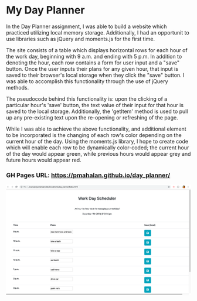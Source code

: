 # My Day Planner

In the Day Planner assignment, I was able to build a website which practiced utilizing local memory storage. Additionally, I had an opportunit to use libraries such as jQuery and moments.js for the first time.

The site consists of a table which displays horizontal rows for each hour of the work day, beginning with 9 a.m. and ending with 5 p.m. In addition to denoting the hour, each row contains a form for user input and a "save" button. Once the user inputs their plans for any given hour, that input is saved to their browser's local storage when they click the "save" button. I was able to accomplish this functionality through the use of jQuery methods. 

The pseudocode behind this functionality is: upon the clicking of a particular hour's 'save' button, the text value of their input for that hour is saved to the local storage. Additionally, the 'getItem' method is used to pull up any pre-existing text upon the re-opening or refreshing of the page.

While I was able to achieve the above functionality, and additional element to be incorporated is the changing of each row's color depending on the current hour of the day. Using the moments.js library, I hope to create code which will enable each row to be dynamically color-coded; the current hour of the day would appear green, while previous hours would appear grey and future hours would appear red.

### GH Pages URL:  https://pmahalan.github.io/day_planner/

![App Screenshot](dayplanner.jpg "Picture of Website")
